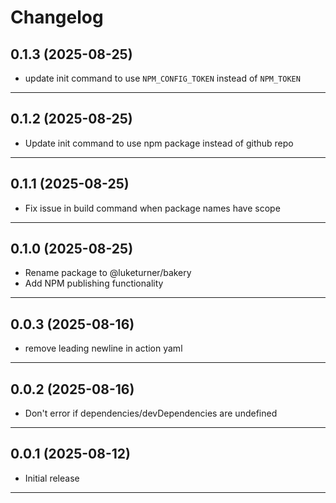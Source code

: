 # Changelog

## 0.1.3 (2025-08-25)

- update init command to use `NPM_CONFIG_TOKEN` instead of `NPM_TOKEN`

---

## 0.1.2 (2025-08-25)

- Update init command to use npm package instead of github repo

---

## 0.1.1 (2025-08-25)

- Fix issue in build command when package names have scope

---

## 0.1.0 (2025-08-25)

- Rename package to @luketurner/bakery
- Add NPM publishing functionality

---

## 0.0.3 (2025-08-16)

- remove leading newline in action yaml

---

## 0.0.2 (2025-08-16)

- Don't error if dependencies/devDependencies are undefined

---

## 0.0.1 (2025-08-12)

- Initial release

---
